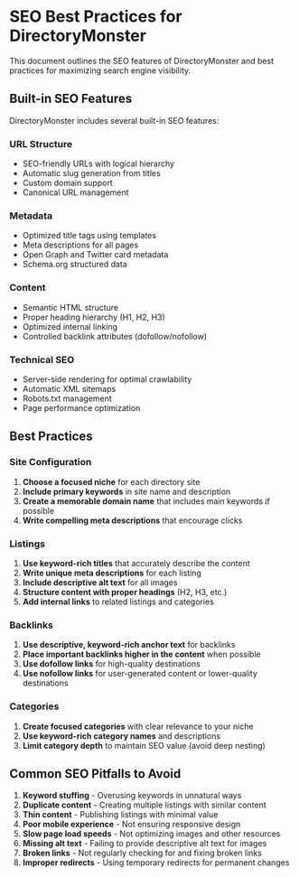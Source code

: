 # SEO Best Practices for DirectoryMonster

This document outlines the SEO features of DirectoryMonster and best practices for maximizing search engine visibility.

## Built-in SEO Features

DirectoryMonster includes several built-in SEO features:

### URL Structure

- SEO-friendly URLs with logical hierarchy
- Automatic slug generation from titles
- Custom domain support
- Canonical URL management

### Metadata

- Optimized title tags using templates
- Meta descriptions for all pages
- Open Graph and Twitter card metadata
- Schema.org structured data

### Content

- Semantic HTML structure
- Proper heading hierarchy (H1, H2, H3)
- Optimized internal linking
- Controlled backlink attributes (dofollow/nofollow)

### Technical SEO

- Server-side rendering for optimal crawlability
- Automatic XML sitemaps
- Robots.txt management
- Page performance optimization

## Best Practices

### Site Configuration

1. **Choose a focused niche** for each directory site
2. **Include primary keywords** in site name and description
3. **Create a memorable domain name** that includes main keywords if possible
4. **Write compelling meta descriptions** that encourage clicks

### Listings

1. **Use keyword-rich titles** that accurately describe the content
2. **Write unique meta descriptions** for each listing
3. **Include descriptive alt text** for all images
4. **Structure content with proper headings** (H2, H3, etc.)
5. **Add internal links** to related listings and categories

### Backlinks

1. **Use descriptive, keyword-rich anchor text** for backlinks
2. **Place important backlinks higher in the content** when possible
3. **Use dofollow links** for high-quality destinations
4. **Use nofollow links** for user-generated content or lower-quality destinations

### Categories

1. **Create focused categories** with clear relevance to your niche
2. **Use keyword-rich category names** and descriptions
3. **Limit category depth** to maintain SEO value (avoid deep nesting)

## Common SEO Pitfalls to Avoid

1. **Keyword stuffing** - Overusing keywords in unnatural ways
2. **Duplicate content** - Creating multiple listings with similar content
3. **Thin content** - Publishing listings with minimal value
4. **Poor mobile experience** - Not ensuring responsive design
5. **Slow page load speeds** - Not optimizing images and other resources
6. **Missing alt text** - Failing to provide descriptive alt text for images
7. **Broken links** - Not regularly checking for and fixing broken links
8. **Improper redirects** - Using temporary redirects for permanent changes